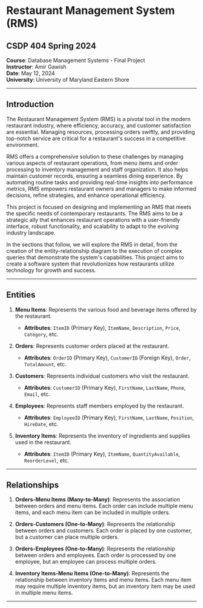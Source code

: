 # Restaurant Management System (RMS)

## CSDP 404 Spring 2024
**Course**: Database Management Systems - Final Project  
**Instructor**: Amir Gawish  
**Date**: May 12, 2024  
**University**: University of Maryland Eastern Shore  

---

## Introduction

The Restaurant Management System (RMS) is a pivotal tool in the modern restaurant industry, where efficiency, accuracy, and customer satisfaction are essential. Managing resources, processing orders swiftly, and providing top-notch service are critical for a restaurant's success in a competitive environment.

RMS offers a comprehensive solution to these challenges by managing various aspects of restaurant operations, from menu items and order processing to inventory management and staff organization. It also helps maintain customer records, ensuring a seamless dining experience. By automating routine tasks and providing real-time insights into performance metrics, RMS empowers restaurant owners and managers to make informed decisions, refine strategies, and enhance operational efficiency.

This project is focused on designing and implementing an RMS that meets the specific needs of contemporary restaurants. The RMS aims to be a strategic ally that enhances restaurant operations with a user-friendly interface, robust functionality, and scalability to adapt to the evolving industry landscape.

In the sections that follow, we will explore the RMS in detail, from the creation of the entity-relationship diagram to the execution of complex queries that demonstrate the system's capabilities. This project aims to create a software system that revolutionizes how restaurants utilize technology for growth and success.

---

## Entities

1. **Menu Items**: Represents the various food and beverage items offered by the restaurant.
   - **Attributes**: `ItemID` (Primary Key), `ItemName`, `Description`, `Price`, `Category`, etc.

2. **Orders**: Represents customer orders placed at the restaurant.
   - **Attributes**: `OrderID` (Primary Key), `CustomerID` (Foreign Key), `Order`, `TotalAmount`, etc.

3. **Customers**: Represents individual customers who visit the restaurant.
   - **Attributes**: `CustomerID` (Primary Key), `FirstName`, `LastName`, `Phone`, `Email`, etc.

4. **Employees**: Represents staff members employed by the restaurant.
   - **Attributes**: `EmployeeID` (Primary Key), `FirstName`, `LastName`, `Position`, `HireDate`, etc.

5. **Inventory Items**: Represents the inventory of ingredients and supplies used in the restaurant.
   - **Attributes**: `ItemID` (Primary Key), `ItemName`, `QuantityAvailable`, `ReorderLevel`, etc.

---

## Relationships

1. **Orders-Menu Items (Many-to-Many)**: Represents the association between orders and menu items. Each order can include multiple menu items, and each menu item can be included in multiple orders.

2. **Orders-Customers (One-to-Many)**: Represents the relationship between orders and customers. Each order is placed by one customer, but a customer can place multiple orders.

3. **Orders-Employees (One-to-Many)**: Represents the relationship between orders and employees. Each order is processed by one employee, but an employee can process multiple orders.

4. **Inventory Items-Menu Items (One-to-Many)**: Represents the relationship between inventory items and menu items. Each menu item may require multiple inventory items, but an inventory item may be used in multiple menu items.

---



